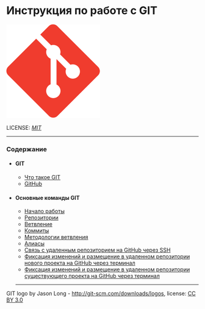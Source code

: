 <link rel="stylesheet" href="./src/assets/css">

# Инструкция по работе с GIT

![](./src/assets/images/GitIcon.svg)

LICENSE: _[MIT](./license.md)_

---

### Содержание

- #### GIT

  - [Что такое GIT](./GIT.md)
  - [GitHub](./GitHub.md)

- #### Основные команды GIT

  - [Начало работы](./basicCommands.md)
  - [Репозитории](./gitRepository.md)
  - [Ветвление](./gitBranches.md)
  - [Коммиты](./gitCommit.md)
  - [Методологии ветвления](./aliases.mdgitBranchingMethodology.md)
  - [Алиасы]()
  - [Связь с удаленным репозиторием на GitHub через SSH](./communicationWthEemoteRepository.md)
  - [Фиксация изменений и размещение в удаленном репозитории нового проекта на GitHub через терминал](./communicationWithRemoteRepNewProject.md)
  - [Фиксация изменений и размещение в удаленном репозитории существующего проекта на GitHub через терминал](./commitPushTerminal.md)

  ***

GIT logo by Jason Long - http://git-scm.com/downloads/logos, license: [CC BY 3.0](https://creativecommons.org/licenses/by/3.0/)
